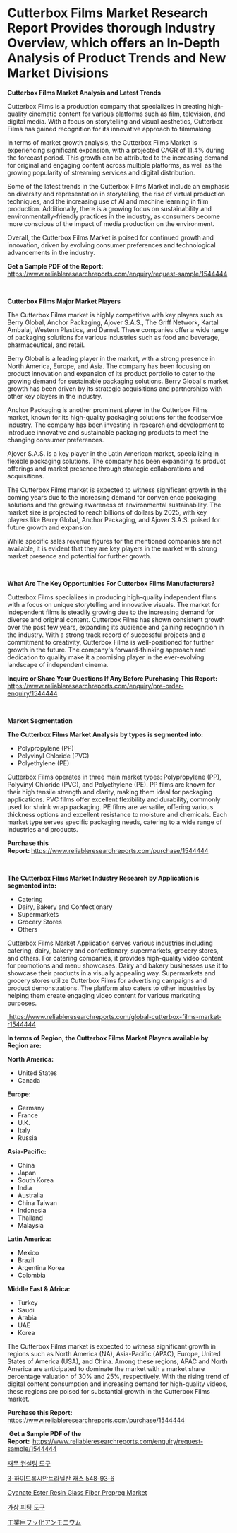 <p><h1>Cutterbox Films Market Research Report Provides thorough Industry Overview, which offers an In-Depth Analysis of Product Trends and New Market Divisions</h1></p><p><strong>Cutterbox Films Market Analysis and Latest Trends</strong></p>
<p><p>Cutterbox Films is a production company that specializes in creating high-quality cinematic content for various platforms such as film, television, and digital media. With a focus on storytelling and visual aesthetics, Cutterbox Films has gained recognition for its innovative approach to filmmaking.</p><p>In terms of market growth analysis, the Cutterbox Films Market is experiencing significant expansion, with a projected CAGR of 11.4% during the forecast period. This growth can be attributed to the increasing demand for original and engaging content across multiple platforms, as well as the growing popularity of streaming services and digital distribution.</p><p>Some of the latest trends in the Cutterbox Films Market include an emphasis on diversity and representation in storytelling, the rise of virtual production techniques, and the increasing use of AI and machine learning in film production. Additionally, there is a growing focus on sustainability and environmentally-friendly practices in the industry, as consumers become more conscious of the impact of media production on the environment.</p><p>Overall, the Cutterbox Films Market is poised for continued growth and innovation, driven by evolving consumer preferences and technological advancements in the industry.</p></p>
<p><strong>Get a Sample PDF of the Report:&nbsp;</strong> <a href="https://www.reliableresearchreports.com/enquiry/request-sample/1544444">https://www.reliableresearchreports.com/enquiry/request-sample/1544444</a></p>
<p>&nbsp;</p>
<p><strong>Cutterbox Films Major Market Players</strong></p>
<p><p>The Cutterbox Films market is highly competitive with key players such as Berry Global, Anchor Packaging, Ajover S.A.S., The Griff Network, Kartal Ambalaj, Western Plastics, and Darnel. These companies offer a wide range of packaging solutions for various industries such as food and beverage, pharmaceutical, and retail.</p><p>Berry Global is a leading player in the market, with a strong presence in North America, Europe, and Asia. The company has been focusing on product innovation and expansion of its product portfolio to cater to the growing demand for sustainable packaging solutions. Berry Global's market growth has been driven by its strategic acquisitions and partnerships with other key players in the industry.</p><p>Anchor Packaging is another prominent player in the Cutterbox Films market, known for its high-quality packaging solutions for the foodservice industry. The company has been investing in research and development to introduce innovative and sustainable packaging products to meet the changing consumer preferences.</p><p>Ajover S.A.S. is a key player in the Latin American market, specializing in flexible packaging solutions. The company has been expanding its product offerings and market presence through strategic collaborations and acquisitions.</p><p>The Cutterbox Films market is expected to witness significant growth in the coming years due to the increasing demand for convenience packaging solutions and the growing awareness of environmental sustainability. The market size is projected to reach billions of dollars by 2025, with key players like Berry Global, Anchor Packaging, and Ajover S.A.S. poised for future growth and expansion.</p><p>While specific sales revenue figures for the mentioned companies are not available, it is evident that they are key players in the market with strong market presence and potential for further growth.</p></p>
<p>&nbsp;</p>
<p><strong>What Are The Key Opportunities For Cutterbox Films Manufacturers?</strong></p>
<p><p>Cutterbox Films specializes in producing high-quality independent films with a focus on unique storytelling and innovative visuals. The market for independent films is steadily growing due to the increasing demand for diverse and original content. Cutterbox Films has shown consistent growth over the past few years, expanding its audience and gaining recognition in the industry. With a strong track record of successful projects and a commitment to creativity, Cutterbox Films is well-positioned for further growth in the future. The company's forward-thinking approach and dedication to quality make it a promising player in the ever-evolving landscape of independent cinema.</p></p>
<p><strong>Inquire or Share Your Questions If Any Before Purchasing This Report:</strong> <a href="https://www.reliableresearchreports.com/enquiry/pre-order-enquiry/1544444">https://www.reliableresearchreports.com/enquiry/pre-order-enquiry/1544444</a></p>
<p>&nbsp;</p>
<p><strong>Market Segmentation</strong></p>
<p><strong>The Cutterbox Films Market Analysis by types is segmented into:</strong></p>
<p><ul><li>Polypropylene (PP)</li><li>Polyvinyl Chloride (PVC)</li><li>Polyethylene (PE)</li></ul></p>
<p><p>Cutterbox Films operates in three main market types: Polypropylene (PP), Polyvinyl Chloride (PVC), and Polyethylene (PE). PP films are known for their high tensile strength and clarity, making them ideal for packaging applications. PVC films offer excellent flexibility and durability, commonly used for shrink wrap packaging. PE films are versatile, offering various thickness options and excellent resistance to moisture and chemicals. Each market type serves specific packaging needs, catering to a wide range of industries and products.</p></p>
<p><strong>Purchase this Report:&nbsp;</strong><a href="https://www.reliableresearchreports.com/purchase/1544444">https://www.reliableresearchreports.com/purchase/1544444</a></p>
<p>&nbsp;</p>
<p><strong>The Cutterbox Films Market Industry Research by Application is segmented into:</strong></p>
<p><ul><li>Catering</li><li>Dairy, Bakery and Confectionary</li><li>Supermarkets</li><li>Grocery Stores</li><li>Others</li></ul></p>
<p><p>Cutterbox Films Market Application serves various industries including catering, dairy, bakery and confectionary, supermarkets, grocery stores, and others. For catering companies, it provides high-quality video content for promotions and menu showcases. Dairy and bakery businesses use it to showcase their products in a visually appealing way. Supermarkets and grocery stores utilize Cutterbox Films for advertising campaigns and product demonstrations. The platform also caters to other industries by helping them create engaging video content for various marketing purposes.</p></p>
<p><a href="https://www.reliableresearchreports.com/global-cutterbox-films-market-r1544444">&nbsp;https://www.reliableresearchreports.com/global-cutterbox-films-market-r1544444</a></p>
<p><strong>In terms of Region, the Cutterbox Films Market Players available by Region are:</strong></p>
<p>
    <p> <strong> North America: </strong>
        <ul>
            <li>United States</li>
            <li>Canada</li>
        </ul>
        </p> 
    <p> <strong> Europe: </strong>
        <ul>
            <li>Germany</li>
            <li>France</li>
            <li>U.K.</li>
            <li>Italy</li>
            <li>Russia</li>
        </ul>
        </p> 
    <p> <strong> Asia-Pacific: </strong>
        <ul>
            <li>China</li>
            <li>Japan</li>
            <li>South Korea</li>
            <li>India</li>
            <li>Australia</li>
            <li>China Taiwan</li>
            <li>Indonesia</li>
            <li>Thailand</li>
            <li>Malaysia</li>
        </ul>
        </p> 
    <p> <strong> Latin America: </strong>
        <ul>
            <li>Mexico</li>
            <li>Brazil</li>
            <li>Argentina Korea</li>
            <li>Colombia</li>
        </ul>
        </p> 
    <p> <strong> Middle East & Africa: </strong>
        <ul>
            <li>Turkey</li>
            <li>Saudi</li>
            <li>Arabia</li>
            <li>UAE</li>
            <li>Korea</li>
        </ul>
    </p>
    </p>
<p><p>The Cutterbox Films market is expected to witness significant growth in regions such as North America (NA), Asia-Pacific (APAC), Europe, United States of America (USA), and China. Among these regions, APAC and North America are anticipated to dominate the market with a market share percentage valuation of 30% and 25%, respectively. With the rising trend of digital content consumption and increasing demand for high-quality videos, these regions are poised for substantial growth in the Cutterbox Films market.</p></p>
<p><strong>Purchase this Report: </strong><a href="https://www.reliableresearchreports.com/purchase/1544444">https://www.reliableresearchreports.com/purchase/1544444</a></p>
<p>&nbsp;<strong>Get a Sample PDF of the Report:&nbsp;&nbsp;</strong><a href="https://www.reliableresearchreports.com/enquiry/request-sample/1544444">https://www.reliableresearchreports.com/enquiry/request-sample/1544444</a></p>
<p><strong></strong></p>
<p><p><a href="https://github.com/fernandotryO5lson96765/Market-Research-Report-List-2/blob/main/2761369142034.md">재무 컨설팅 도구</a></p><p><a href="https://medium.com/@dandier2003/%EA%B8%80%EB%A1%9C%EB%B2%8C-3-hydroxyanthranilic-acid-cas-548-93-6-%EC%8B%9C%EC%9E%A5-%ED%98%84%ED%99%A9-2024-2031-%EB%B0%8F-%EC%A7%80%EC%97%AD-%EC%A0%9C%ED%92%88-%EB%B0%8F-%EC%B5%9C%EC%A2%85-%EC%9A%A9%EB%8F%84%EB%B3%84-%EC%98%88%EC%B8%A1-e36e2b37aedb">3-하이드록시안트라닐산 캐스 548-93-6</a></p><p><a href="https://github.com/jodemen/Market-Research-Report-List-3/blob/main/cyanate-ester-resin-glass-fiber-prepreg-market.md">Cyanate Ester Resin Glass Fiber Prepreg Market</a></p><p><a href="https://github.com/JosefaRice/Market-Research-Report-List-1/blob/main/3336568142035.md">가상 피팅 도구</a></p><p><a href="https://github.com/vlcostes/Market-Research-Report-List-2/blob/main/2132418136498.md">工業用フッ化アンモニウム</a></p></p>